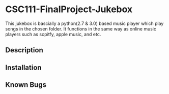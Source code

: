 # CSC111-FinalProject-Jukebox
This jukebox is bascially a python(2.7 & 3.0) based music player which play songs in the chosen folder. It functions in the same way as online music players such as sopitfy, apple music, and etc. 

## Description


## Installation




## Known Bugs
